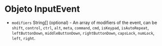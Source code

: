 # Objeto InputEvent

* `modifiers` String[] (optional) - An array of modifiers of the event, can be `shift`, `control`, `ctrl`, `alt`, `meta`, `command`, `cmd`, `isKeypad`, `isAutoRepeat`, `leftButtonDown`, `middleButtonDown`, `rightButtonDown`, `capsLock`, `numLock`, `left`, `right`.
